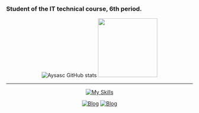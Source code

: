 ### Student of the IT technical course, 6th period.


<div align="center">

![Aysasc GitHub stats](https://github-readme-stats.vercel.app/api?username=Aysasc&show_icons=true&theme=cobalt)
<img height="160em" src="https://github-readme-stats.vercel.app/api/top-langs/?username=Aysasc&theme=cobalt&hide_border=false&&layout=compact"/>

<hr/>

[![My Skills](https://skillicons.dev/icons?i=html,css,bootstrap,php,figma,mysql,java,python)](https://skillicons.dev)


[![Blog](https://img.shields.io/badge/Discord-7289DA?style=for-the-badge&logo=discord&logoColor=white)]()
[![Blog](https://img.shields.io/badge/Reddit-FF4500?style=for-the-badge&logo=reddit&logoColor=white)](https://www.reddit.com/user/yeapzu)
